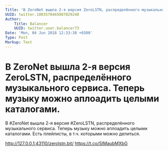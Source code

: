 ```yaml
---
Title: 'В ZeroNet вышла 2-я версия ZeroLSTN, распределённого музыкального сервиса. Теперь музыку можно аплоадить целыми каталогами.'
UUID: twitter.1003570465087029248
Author:
    Title: Balancer
    UUID: twitter.user.balancer73
Date: 'Mon, 04 Jun 2018 12:33:38 +0300'
Type: Post
Markup: Text
---
```


# В ZeroNet вышла 2-я версия ZeroLSTN, распределённого музыкального сервиса. Теперь музыку можно аплоадить целыми каталогами.

В #ZeroNet вышла 2-я версия #ZeroLSTN, распределённого
музыкального сервиса. Теперь музыку можно аплоадить целыми
каталогами. Есть плейлисты, в т.ч. которыми можно делиться.

http://127.0.0.1:43110/zerolstn.bit/ https://t.co/SIMaubMXbG